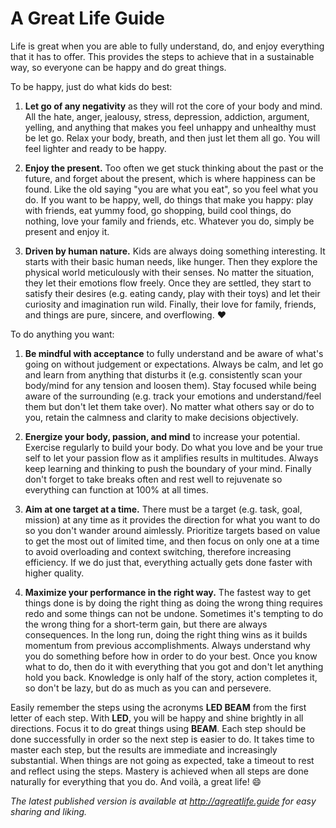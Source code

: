 A Great Life Guide
==================

Life is great when you are able to fully understand, do, and enjoy everything that it has to offer. This provides
the steps to achieve that in a sustainable way, so everyone can be happy and do great things.

To be happy, just do what kids do best:

1. **Let go of any negativity** as they will rot the core of your body and mind. All the hate, anger, jealousy, stress,
   depression, addiction, argument, yelling, and anything that makes you feel unhappy and unhealthy must be let go.
   Relax your body, breath, and then just let them all go. You will feel lighter and ready to be happy.

2. **Enjoy the present.** Too often we get stuck thinking about the past or the future, and forget about the present,
   which is where happiness can be found. Like the old saying "you are what you eat", so you feel what you do.
   If you want to be happy, well, do things that make you happy: play with friends, eat yummy food, go shopping,
   build cool things, do nothing, love your family and friends, etc. Whatever you do, simply be present and enjoy it.

3. **Driven by human nature.** Kids are always doing something interesting.
   It starts with their basic human needs, like hunger. Then they explore the physical world meticulously with their
   senses. No matter the situation, they let their emotions flow freely. Once they are settled, they start to satisfy
   their desires (e.g. eating candy, play with their toys) and let their curiosity and imagination run wild.
   Finally, their love for family, friends, and things are pure, sincere, and overflowing. :heart:

To do anything you want:

1. **Be mindful with acceptance** to fully understand and be aware of what's going on without judgement or expectations.
   Always be calm, and let go and learn from anything that disturbs it (e.g. consistently scan your body/mind for any
   tension and loosen them). Stay focused while being aware of the surrounding (e.g. track your emotions and
   understand/feel them but don't let them take over). No matter what others say or do to you, retain the calmness and
   clarity to make decisions objectively.

2. **Energize your body, passion, and mind** to increase your potential. Exercise regularly to build your body. Do what
   you love and be your true self to let your passion flow as it amplifies results in multitudes. Always keep
   learning and thinking to push the boundary of your mind. Finally don't forget to take breaks often and rest well to
   rejuvenate so everything can function at 100% at all times.

3. **Aim at one target at a time.** There must be a target (e.g. task, goal, mission) at any time as it provides the
   direction for what you want to do so you don't wander around aimlessly. Prioritize targets based on value to get
   the most out of limited time, and then focus on only one at a time to avoid overloading and context switching,
   therefore increasing efficiency. If we do just that, everything actually gets done faster with higher quality.

4. **Maximize your performance in the right way.** The fastest way to get things done is by doing the right thing as
   doing the wrong thing requires redo and some things can not be undone. Sometimes it's tempting to do the wrong thing
   for a short-term gain, but there are always consequences. In the long run, doing the right thing wins as it builds
   momentum from previous accomplishments. Always understand why you do something before how in order to do your best.
   Once you know what to do, then do it with everything that you got and don't let anything hold you back.
   Knowledge is only half of the story, action completes it, so don't be lazy, but do as much as you can and persevere.

Easily remember the steps using the acronyms **LED BEAM** from the first letter of each step. With **LED**, you will be
happy and shine brightly in all directions. Focus it to do great things using **BEAM**. Each step should be done
successfully in order so the next step is easier to do. It takes time to master each step, but the results are immediate
and increasingly substantial. When things are not going as expected, take a timeout to rest and reflect using the steps.
Mastery is achieved when all steps are done naturally for everything that you do. And voilà, a great life! :smile:

*The latest published version is available at http://agreatlife.guide for easy sharing and liking.*
